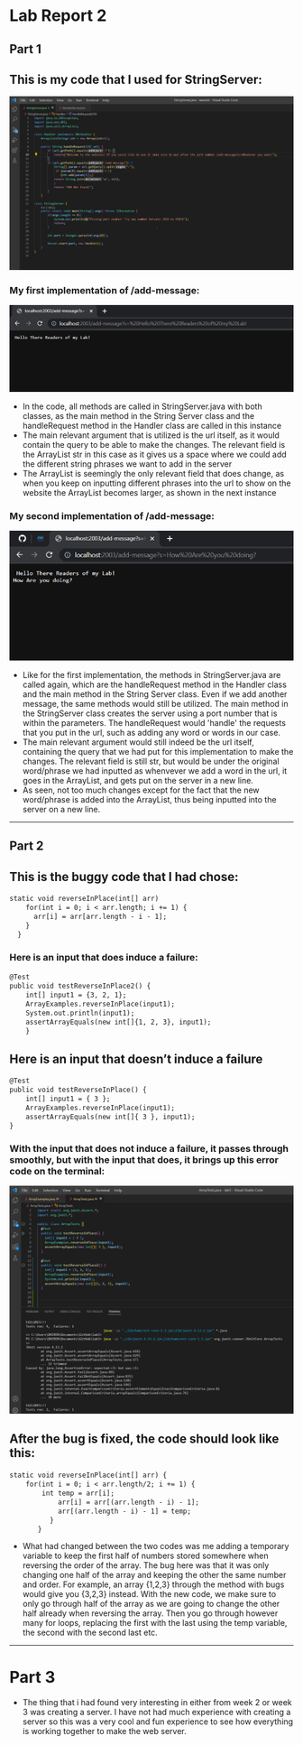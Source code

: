 # Lab Report 2
## **Part 1**
## This is my code that I used for StringServer:
![Image](StringServer.png)

### My first implementation of /add-message:
![Image](addMessage1.png)

- In the code, all methods are called in StringServer.java with both classes, as the main method in the String Server class and the handleRequest method in the Handler class are called in this instance
- The main relevant argument that is utilized is the url itself, as it would contain the query to be able to make the changes. The relevant field is the ArrayList str in this case as it gives us a space where we could add the different string phrases we want to add in the server
- The ArrayList is seemingly the only relevant field that does change, as when you keep on inputting different phrases into the url to show on the website the ArrayList becomes larger, as shown in the next instance


### My second implementation of /add-message:
![Image](addMessage2.png)

- Like for the first implementation, the methods in StringServer.java are called again, which are the handleRequest method in the Handler class and the main method in the String Server class. Even if we add another message, the same methods would still be utilized. The main method in the StringServer class creates the server using a port number that is within the parameters. The handleRequest would 'handle' the requests that you put in the url, such as adding any word or words in our case.
- The main relevant argument would still indeed be the url itself, containing the query that we had put for this implementation to make the changes. The relevant field is still str, but would be under the original word/phrase we had inputted as whenvever we add a word in the url, it goes in the ArrayList, and gets put on the server in a new line.
- As seen, not too much changes except for the fact that the new word/phrase is added into the ArrayList, thus being inputted into the server on a new line.


--- 
## **Part 2**
## This is the buggy code that I had chose:
``` 
static void reverseInPlace(int[] arr) 
    for(int i = 0; i < arr.length; i += 1) {
      arr[i] = arr[arr.length - i - 1];
    }
  }
 ```
### Here is an input that does induce a failure:
```
@Test 
public void testReverseInPlace2() {
    int[] input1 = {3, 2, 1};
    ArrayExamples.reverseInPlace(input1);
    System.out.println(input1);
    assertArrayEquals(new int[]{1, 2, 3}, input1);
	}
```

## Here is an input that doesn’t induce a failure
```
@Test 
public void testReverseInPlace() {
    int[] input1 = { 3 };
    ArrayExamples.reverseInPlace(input1);
    assertArrayEquals(new int[]{ 3 }, input1);
}
```
### With the input that does not induce a failure, it passes through smoothly, but with the input that does, it brings up this error code on the terminal:
![Image](bugSymptom.png)


## After the bug is fixed, the code should look like this:
```
static void reverseInPlace(int[] arr) {
	for(int i = 0; i < arr.length/2; i += 1) {
		int temp = arr[i];
      		arr[i] = arr[(arr.length - i) - 1];
      		arr[(arr.length - i) - 1] = temp;
   	      }
       }
```
- What had changed between the two codes was me adding a temporary variable to keep the first half of numbers stored somewhere when reversing the order of the array. The bug here was that it was only changing one half of the array and keeping the other the same number and order. For example, an array {1,2,3} through the method with bugs would give you {3,2,3} instead. With the new code, we make sure to only go through half of the array as we are going to change the other half already when reversing the array. Then you go through however many for loops, replacing the first with the last using the temp variable, the second with the second last etc.

---

# Part 3
- The thing that i had found very interesting in either from week 2 or week 3 was creating a server. I have not had much experience with creating a server so this was a very cool and fun experience to see how everything is working together to make the web server.
